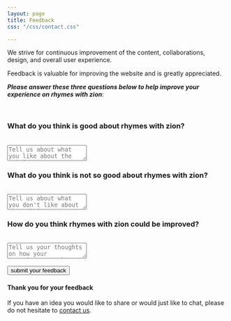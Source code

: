 ```yaml
---
layout: page
title: Feedback
css: "/css/contact.css"

---
```


We strive for continuous improvement of the content, collaborations, design, and overall user experience.

Feedback is valuable for improving the website and is greatly appreciated.

__*Please answer these three questions below to help improve your experience on rhymes with zion*__:

<form id="form" class="topBefore" action="https://formspree.io/feedback@rwz.io"
      method="POST">
	<br>	
<h3>What do you think is good about rhymes with zion? </h3> 	 
	<br>
	<textarea id="message" type="text" placeholder="Tell us about what you like about the website" name="Good"></textarea>
  <br>
<h3>What do you think is not so good about rhymes with zion? </h3>  
  <br>
  <textarea id="message" type="text" placeholder="Tell us about what you don't like about the website" name="Bad"></textarea>
  <br>
<h3>How do you think rhymes with zion could be improved?</h3>
  <br>
  <textarea id="message" type="text" placeholder="Tell us your thoughts on how your experience on the website could be better" name="Improve"></textarea>
  <br>
  <br>
  <input id="submit" type="submit" value="submit your feedback">
  
</form>



#### Thank you for your feedback

If you have an idea you would like to share or would just like to chat, please do not hesitate to [contact us](http://www.rwz.io/contact/).
